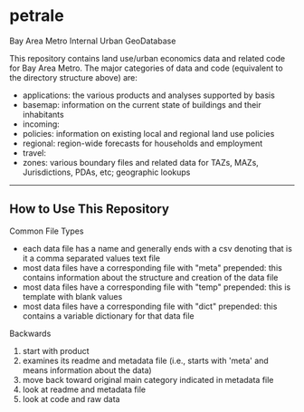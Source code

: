 # petrale
Bay Area Metro Internal Urban GeoDatabase

This repository contains land use/urban economics data and related code for Bay Area Metro. The major categories of data and code (equivalent to the directory structure above) are:

* applications: the various products and analyses supported by basis
* basemap: information on the current state of buildings and their inhabitants
* incoming: 
* policies: information on existing local and regional land use policies
* regional: region-wide forecasts for households and employment
* travel: 
* zones: various boundary files and related data for TAZs, MAZs, Jurisdictions, PDAs, etc; geographic lookups


--------------
## How to Use This Repository

Common File Types
* each data file has a name and generally ends with a csv denoting that is it a comma separated values text file
* most data files have a corresponding file with "meta" prepended: this contains information about the structure and creation of the data file
* most data files have a corresponding file with "temp" prepended: this is template with blank values
* most data files have a corresponding file with "dict" prepended: this contains a variable dictionary for that data file


Backwards
1) start with product 
2) examines its readme and metadata file (i.e., starts with 'meta' and means information about the data)
3) move back toward original main category indicated in metadata file
4) look at readme and metadata file
5) look at code and raw data
